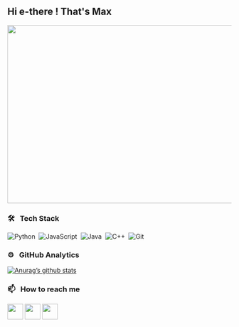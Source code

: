<h2> Hi e-there ! That's Max </h2>

<p align="center">
  <img width="1000" height="400" src="https://i.pinimg.com/originals/39/e0/b1/39e0b1470e0c6f2c97d6bd0ed02d52b8.gif">
</p>


### 🛠 &nbsp; Tech Stack

![Python](https://img.shields.io/badge/-Python-05122A?style=flat&logo=python)&nbsp;
![JavaScript](https://img.shields.io/badge/-JavaScript-05122A?style=flat&logo=javascript)&nbsp;
![Java](https://img.shields.io/badge/-Java-05122A?style=flat&logo=Java&logoColor=FFA518)&nbsp;
![C++](https://img.shields.io/badge/-C++-05122A?style=flat&logo=C%2B%2B&logoColor=00599C)&nbsp;
![Git](https://img.shields.io/badge/-Git-05122A?style=flat&logo=git)&nbsp;


### ⚙️ &nbsp; GitHub Analytics

[![Anurag’s github stats](https://github-readme-stats.vercel.app/api?username=KumundzhievMaxim&count_private=true&show_icons=true&show_owner=true&theme=blue-green )](https://github.com/anuraghazra/github-readme-stats)

### 📫 &nbsp; How to reach me

[<img src="http://i.imgur.com/0o48UoR.png" width="35">](https://github.com/KumundzhievMaxim)             [<img src="https://i.imgur.com/0IdggSZ.png" width="35">](https://www.linkedin.com/in/maksim-kumundzhiev/)             [<img src="https://loading.io/s/icon/vzeour.svg" width="35">](https://www.kaggle.com/maximkumundzhiev) 
